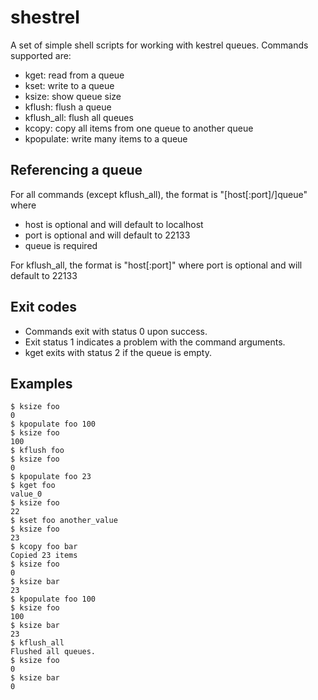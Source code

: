 shestrel
========

A set of simple shell scripts for working with kestrel queues. Commands supported are:

* kget: read from a queue
* kset: write to a queue
* ksize: show queue size
* kflush: flush a queue
* kflush_all: flush all queues
* kcopy: copy all items from one queue to another queue
* kpopulate: write many items to a queue

## Referencing a queue
For all commands (except kflush_all), the format is "[host[:port]/]queue" where
* host is optional and will default to localhost
* port is optional and will default to 22133
* queue is required

For kflush_all, the format is "host[:port]" where port is optional and will default to 22133

## Exit codes
* Commands exit with status 0 upon success. 
* Exit status 1 indicates a problem with the command arguments.
* kget exits with status 2 if the queue is empty.

## Examples
    $ ksize foo
    0
    $ kpopulate foo 100
    $ ksize foo
    100
    $ kflush foo
    $ ksize foo
    0
    $ kpopulate foo 23
    $ kget foo
    value_0
    $ ksize foo
    22
    $ kset foo another_value
    $ ksize foo
    23
    $ kcopy foo bar
    Copied 23 items
    $ ksize foo
    0
    $ ksize bar
    23
    $ kpopulate foo 100
    $ ksize foo
    100
    $ ksize bar
    23
    $ kflush_all
    Flushed all queues.
    $ ksize foo
    0
    $ ksize bar
    0
